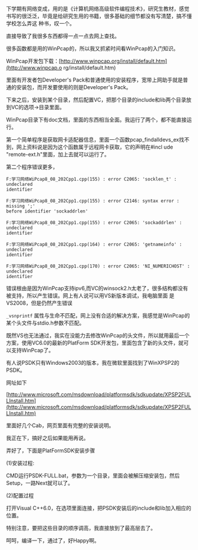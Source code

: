 

下学期有网络变成，用的是《计算机网络高级软件编程技术》，研究生教材，感觉书写的很泛泛，毕竟是给研究生用的书籍，很多基础的细节都没有写清楚，搞不懂学校怎么弄这
种书，叹一个。

直接导致了我很多东西都得一点一点去网上查找。

很多函数都是用的WinPcap的，所以我又抓紧时间看WinPcap的入门知识。

WinPcap开发包下载：[http://www.winpcap.org/install/default.htm](http://www.winpcap.o
rg/install/default.htm)

里面有开发者包Developer's Pack和普通使用的安装程序，宽带上网助手就是普通的安装包，而开发要使用的则是Developer's Pack。

下来之后，安装到某个目录，然后配置VC，把那个目录的include和lib两个目录放到VC的选项->目录里面。

WinPcap目录下有doc文档，里面的东西相当全面。我运行了两个，都不能直接运行。

第一个简单程序是获取网卡适配器信息，里面一个函数pcap_findalldevs_ex找不到，网上资料说是因为这个函数属于远程网卡获取，它的声明在#incl
ude "remote-ext.h"里面，加上去就可以运行了。

第二个程序错误更多，

```
F:学习网络WiPcap8_08_202Cpp1.cpp(155) : error C2065: 'socklen_t' : undeclared
identifier

F:学习网络WiPcap8_08_202Cpp1.cpp(155) : error C2146: syntax error : missing ';'
before identifier 'sockaddrlen'

F:学习网络WiPcap8_08_202Cpp1.cpp(155) : error C2065: 'sockaddrlen' : undeclared
identifier

F:学习网络WiPcap8_08_202Cpp1.cpp(164) : error C2065: 'getnameinfo' : undeclared
identifier

F:学习网络WiPcap8_08_202Cpp1.cpp(170) : error C2065: 'NI_NUMERICHOST' : undeclared
identifier
```

错误根由是因为WinPcap支持ipv6,而VC的winsock2.h太老了，很多结构都没有被支持，所以产生错误。网上有人说可以用VS新版本调试，我电脑里面
是VS2008，但是仍然产生错误

`_vsnprintf` 属性与生命不匹配，网上没有合适的解决方案，我感觉是WinPcap的某个头文件与stdio.h参数不匹配。

既然VS也无法通过，我实在没能力去修改WinPcap的头文件，所以就用最后一个方案，使用VC6.0的最新的PlatForm
SDK开发包，里面包含了新的头文件，就可以支持WinPcap了。

有人说PSDK只有Windows2003的版本，我在微软里面找到了WinXPSP2的PSDK。

网址如下

[http://www.microsoft.com/msdownload/platformsdk/sdkupdate/XPSP2FULLInstall.htm](http://www.microsoft.com/msdownload/platformsdk/sdkupdate/XPSP2FULLInstall.htm)

里面好几个Cab，网页里面有完整的安装说明。

我正在下，搞好之后如果能用再说。

弄好了，下面是PlatFormSDK安装步骤

(1)安装过程:

CMD运行PSDK-FULL.bat，参数为一个目录，里面会被解压缩安装包，然后Setup，一路Next就可以了。

(2)配置过程

打开Visual C++6.0，在选项里面连接，把PSDK安装后的include和lib加入相应的位置。

特别注意，要把这些目录的顺序调高，我直接放到了最高层去了。

呵呵，编译一下，通过了，好Happy啊。

